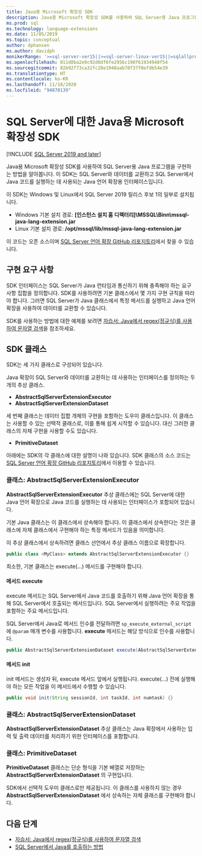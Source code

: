 ```yaml
---
title: Java용 Microsoft 확장성 SDK
description: Java용 Microsoft 확장성 SDK를 사용하여 SQL Server용 Java 프로그램을 구현하는 방법을 알아봅니다.
ms.prod: sql
ms.technology: language-extensions
ms.date: 11/05/2019
ms.topic: conceptual
author: dphansen
ms.author: davidph
monikerRange: '>=sql-server-ver15||>=sql-server-linux-ver15||=sqlallproducts-allversions'
ms.openlocfilehash: 011d8ba2e9c92d0df6fe2956c190f61934948f54
ms.sourcegitcommit: 82b92f73ca32fc28e1948aab70f37f0efdb54e39
ms.translationtype: HT
ms.contentlocale: ko-KR
ms.lasthandoff: 11/18/2020
ms.locfileid: "94870139"
---
```

# <a name="microsoft-extensibility-sdk-for-java-for-sql-server"></a>SQL Server에 대한 Java용 Microsoft 확장성 SDK
[!INCLUDE [SQL Server 2019 and later](../../includes/applies-to-version/sqlserver2019.md)]

Java용 Microsoft 확장성 SDK를 사용하여 SQL Server용 Java 프로그램을 구현하는 방법을 알아봅니다. 이 SDK는 SQL Server와 데이터를 교환하고 SQL Server에서 Java 코드를 실행하는 데 사용되는 Java 언어 확장용 인터페이스입니다.

이 SDK는 Windows 및 Linux에서 SQL Server 2019 릴리스 후보 1의 일부로 설치됩니다.

+ Windows 기본 설치 경로: **[인스턴스 설치 홈 디렉터리]\MSSQL\Binn\mssql-java-lang-extension.jar**
+ Linux 기본 설치 경로: **/opt/mssql/lib/mssql-java-lang-extension.jar**

이 코드는 오픈 소스이며 [SQL Server 언어 확장 GitHub 리포지토리](https://github.com/microsoft/sql-server-language-extensions)에서 찾을 수 있습니다.

## <a name="implementation-requirements"></a>구현 요구 사항

SDK 인터페이스는 SQL Server가 Java 런타임과 통신하기 위해 충족해야 하는 요구 사항 집합을 정의합니다. SDK를 사용하려면 기본 클래스에서 몇 가지 구현 규칙을 따라야 합니다. 그러면 SQL Server가 Java 클래스에서 특정 메서드를 실행하고 Java 언어 확장을 사용하여 데이터를 교환할 수 있습니다.

SDK를 사용하는 방법에 대한 예제를 보려면 [자습서: Java에서 regex(정규식)를 사용하여 문자열 검색](../tutorials/search-for-string-using-regular-expressions-in-java.md)을 참조하세요.

## <a name="sdk-classes"></a>SDK 클래스

SDK는 세 가지 클래스로 구성되어 있습니다.

Java 확장이 SQL Server와 데이터를 교환하는 데 사용하는 인터페이스를 정의하는 두 개의 추상 클래스.

- **AbstractSqlServerExtensionExecutor**
- **AbstractSqlServerExtensionDataset**

세 번째 클래스는 데이터 집합 개체의 구현을 포함하는 도우미 클래스입니다. 이 클래스는 사용할 수 있는 선택적 클래스로, 이를 통해 쉽게 시작할 수 있습니다. 대신 그러한 클래스의 자체 구현을 사용할 수도 있습니다.

- **PrimitiveDataset**

아래에는 SDK의 각 클래스에 대한 설명이 나와 있습니다. SDK 클래스의 소스 코드는 [SQL Server 언어 확장 GitHub 리포지토리](https://github.com/microsoft/sql-server-language-extensions/tree/master/language-extensions/java/sdk)에서 이용할 수 있습니다.

### <a name="class-abstractsqlserverextensionexecutor"></a>클래스: AbstractSqlServerExtensionExecutor

**AbstractSqlServerExtensionExecutor** 추상 클래스에는 SQL Server에 대한 Java 언어 확장으로 Java 코드를 실행하는 데 사용되는 인터페이스가 포함되어 있습니다.

기본 Java 클래스는 이 클래스에서 상속해야 합니다. 이 클래스에서 상속한다는 것은 클래스에 자체 클래스에서 구현해야 하는 특정 메서드가 있음을 의미합니다.

이 추상 클래스에서 상속하려면 클래스 선언에서 추상 클래스 이름으로 확장합니다.

```java
public class <MyClass> extends AbstractSqlServerExtensionExecutor {}
```

최소한, 기본 클래스는 execute(...) 메서드를 구현해야 합니다.

#### <a name="method-execute"></a>메서드 execute

execute 메서드는 SQL Server에서 Java 코드를 호출하기 위해 Java 언어 확장을 통해 SQL Server에서 호출되는 메서드입니다. SQL Server에서 실행하려는 주요 작업을 포함하는 주요 메서드입니다.

SQL Server에서 Java로 메서드 인수를 전달하려면 `sp_execute_external_script`에 `@param` 매개 변수를 사용합니다. **execute** 메서드는 해당 방식으로 인수를 사용합니다.

```java
public AbstractSqlServerExtensionDataset execute(AbstractSqlServerExtensionDataset input, LinkedHashMap<String, Object> params)  {}
```

#### <a name="method-init"></a>메서드 init

init 메서드는 생성자 뒤, execute 메서드 앞에서 실행됩니다. execute(...) 전에 실행해야 하는 모든 작업을 이 메서드에서 수행할 수 있습니다.

```java
public void init(String sessionId, int taskId, int numtask) {}
```

### <a name="class-abstractsqlserverextensiondataset"></a>클래스: AbstractSqlServerExtensionDataset

**AbstractSqlServerExtensionDataset** 추상 클래스는 Java 확장에서 사용하는 입력 및 출력 데이터를 처리하기 위한 인터페이스를 포함합니다.


### <a name="class-primitivedataset"></a>클래스: PrimitiveDataset

**PrimitiveDataset** 클래스는 단순 형식을 기본 배열로 저장하는 **AbstractSqlServerExtensionDataset** 의 구현입니다.

SDK에서 선택적 도우미 클래스로만 제공됩니다. 이 클래스를 사용하지 않는 경우 **AbstractSqlServerExtensionDataset** 에서 상속하는 자체 클래스를 구현해야 합니다.  

## <a name="next-steps"></a>다음 단계

+ [자습서: Java에서 regex(정규식)를 사용하여 문자열 검색](../tutorials/search-for-string-using-regular-expressions-in-java.md)
+ [SQL Server에서 Java를 호출하는 방법](call-java-from-sql.md)
